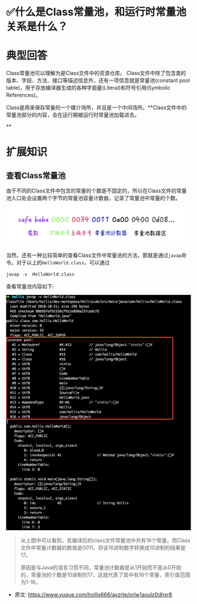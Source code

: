 # ✅什么是Class常量池，和运行时常量池关系是什么？
<!--page header-->

<a name="fs4BZ"></a>
# 典型回答

Class常量池可以理解为是Class文件中的资源仓库。 Class文件中除了包含类的版本、字段、方法、接口等描述信息外，还有一项信息就是常量池(constant pool table)，用于存放编译器生成的各种字面量(Literal)和符号引用(Symbolic References)。

Class是用来保存常量的一个媒介场所，并且是一个中间场所。**Class文件中的常量池部分的内容，会在运行期被运行时常量池加载进去。

**
<a name="y4apo"></a>
# 扩展知识

<a name="ZnBOm"></a>
## 查看Class常量池

由于不同的Class文件中包含的常量的个数是不固定的，所以在Class文件的常量池入口处会设置两个字节的常量池容量计数器，记录了常量池中常量的个数。

![image.png](./img/WvDCJZoaSHevQ-ny/1696936241650-d0243715-ff77-4920-b9b1-d1148365b16c-318106.png)

当然，还有一种比较简单的查看Class文件中常量池的方法，那就是通过`javap`命令。对于以上的`HelloWorld.class`，可以通过

```c
javap -v  HelloWorld.class
```

查看常量池内容如下:

![image.png](./img/WvDCJZoaSHevQ-ny/1696936273095-37316678-260d-4684-98a7-09f4ce95d3d0-558979.png)


> 从上图中可以看到，反编译后的class文件常量池中共有16个常量。而Class文件中常量计数器的数值是0011，将该16进制数字转换成10进制的结果是17。
> 
> 原因是与Java的语言习惯不同，常量池计数器是从1开始而不是从0开始的，常量池的个数是10进制的17，这就代表了其中有16个常量，索引值范围为1-16。





<!--page footer-->
- 原文: <https://www.yuque.com/hollis666/axzrte/orlw1aoulz0dhxr8>